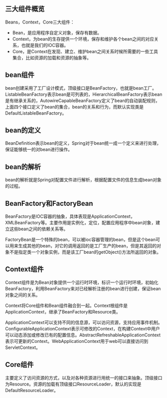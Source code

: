 ## 三大组件概览
Beans，Context，Core三大组件：

- Bean，是应用程序自定义对象，保存有数据。
- Context，为bean的生存提供一个环境，保存和维护各个bean之间的对应关系，也就是我们的IOC容器。
- Core，是Context在发现、建立、维护bean之间关系时候所需要的一些工具集合，比如资源的加载和资源的抽象等。

## bean组件
bean创建采用了工厂设计模式，顶级接口是BeanFactory，也就是bean工厂。ListableBeanFactory表示bean是可列表的，HierarchicalBeanFactory表示bean是有继承关系的，AutowireCapableBeanFactory定义了bean的自动装配规则，上面四个接口定义了bean的集合，bean的关系和行为，而默认实现类是DefaultListableBeanFactory。

## bean的定义
BeanDefinition表示bean的定义，Spring对于bean统一成一个定义来进行处理，保证能够统一的对bean进行操作。

## bean的解析
bean的解析就是Spring对配置文件进行解析，根据配置文件的信息生成bean对象的过程。

## BeanFactory和FactoryBean
BeanFactory是IOC容器的抽象，具体表现是ApplicationContext，XMLBeanFactory等。主要作用是实例化，定位，配置应用程序中bean对象，建立这些bean之间的依赖关系等。

FactoryBean是一个特殊的bean，可以被ioc容器管理的bean，但是这个bean可以用来生成其他的bean，对它的调用返回的是工厂生产的bean，但是其返回的对象不是指定类一个对象实例，而是该工厂bean的getObject()方法所返回的对象。

## Context组件
Context组件是为Bean对象提供一个运行时环境，标识一个运行时环境，初始化BeanFactory，利用BeanFactory来对已经解析注册的bean进行创建，保证bean对象之间的关系。

Context将Core组件和Bean组件融合到一起。Context根组件是ApplicationContext，继承了BeanFactory和Resource类。

ApplicationContext可以支持不同的信息源，可以访问资源，支持应用事件机制。ConfigurableApplicationContext表示可修改的Context，在构建Context中用户可以动态添加或修改已有的配置信息。AbstractRefreshableApplicationContext表示可更新的Context。WebApplicationContext用于web可以直接访问到ServletContext。

## Core组件
主要定义了访问资源的方式，以及对各种资源进行用统一的接口来抽象。顶级接口为Resource。资源的加载有顶级接口ResourceLoader，默认的实现是DefaultResourceLoader。
